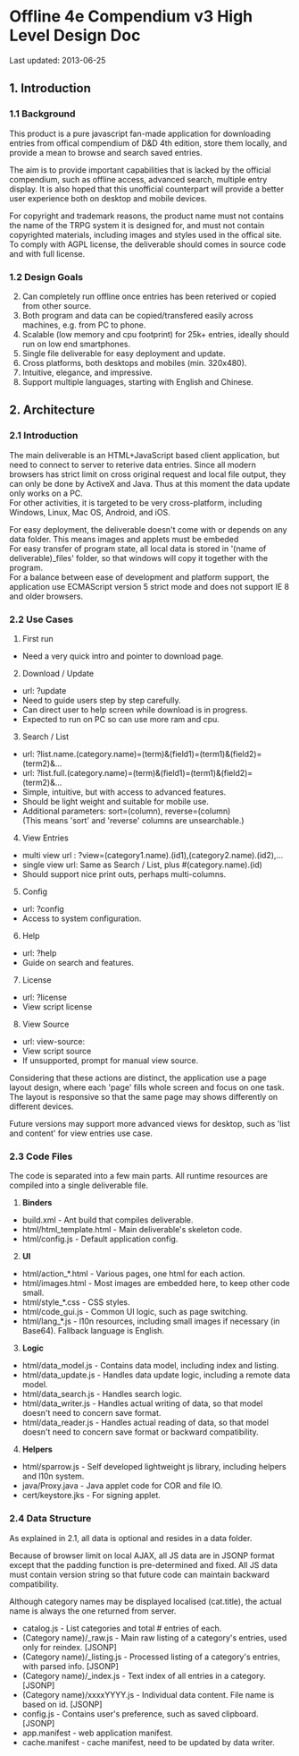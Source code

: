# Offline 4e Compendium v3 High Level Design Doc #

Last updated: 2013-06-25

## 1. Introduction ##
### 1.1 Background ###
This product is a pure javascript fan-made application for downloading entries from offical compendium of D&D 4th edition, store them locally, and provide a mean to browse and search saved entries.

The aim is to provide important capabilities that is lacked by the official compendium, such as offline access, advanced search, multiple entry display.  It is also hoped that this unofficial counterpart will provide a better user experience both on desktop and mobile devices.

For copyright and trademark reasons, the product name must not contains the name of the TRPG system it is designed for, and must not contain copyrighted materials, including images and styles used in the offical site.
To comply with AGPL license, the deliverable should comes in source code and with full license.

### 1.2 Design Goals ###
<!-- 1. Javascript based, assisted by ActiveX & Java for cross original request and file output. -->
2. Can completely run offline once entries has been reterived or copied from other source.
3. Both program and data can be copied/transfered easily across machines, e.g. from PC to phone.
4. Scalable (low memory and cpu footprint) for 25k+ entries, ideally should run on low end smartphones.
5. Single file deliverable for easy deployment and update.
6. Cross platforms, both desktops and mobiles (min. 320x480).
7. Intuitive, elegance, and impressive.
8. Support multiple languages, starting with English and Chinese.



## 2. Architecture ##
### 2.1 Introduction ###

The main deliverable is an HTML+JavaScript based client application, but need to connect to server to reterive data entries.
Since all modern browsers has strict limit on cross original request and local file output, they can only be done by ActiveX and Java.  Thus at this moment the data update only works on a PC. <br>
For other activities, it is targeted to be very cross-platform, including Windows, Linux, Mac OS, Android, and iOS.

For easy deployment, the deliverable doesn't come with or depends on any data folder. This means images and applets must be embeded <br>
For easy transfer of program state, all local data is stored in '(name of deliverable)_files' folder, so that windows will copy it together with the program. <br>
For a balance between ease of development and platform support, the application use ECMAScript version 5 strict mode and does not support IE 8 and older browsers.

### 2.2 Use Cases ###

1. First run
 * Need a very quick intro and pointer to download page.

2. Download / Update
 * url: ?update
 * Need to guide users step by step carefully.
 * Can direct user to help screen while download is in progress.
 * Expected to run on PC so can use more ram and cpu.

3. Search / List
 * url: ?list.name.(category.name)=(term)&(field1)=(term1)&(field2)=(term2)&...
 * url: ?list.full.(category.name)=(term)&(field1)=(term1)&(field2)=(term2)&...
 * Simple, intuitive, but with access to advanced features.
 * Should be light weight and suitable for mobile use.
 * Additional parameters: sort=(column), reverse=(column) <br> (This means 'sort' and 'reverse' columns are unsearchable.)

4. View Entries
 * multi view url : ?view=(category1.name).(id1),(category2.name).(id2),...
 * single view url: Same as Search / List, plus #(category.name).(id)
 * Should support nice print outs, perhaps multi-columns.

5. Config
 * url: ?config
 * Access to system configuration.

6. Help
 * url: ?help
 * Guide on search and features.

7. License
 * url: ?license
 * View script license

8. View Source
 * url: view-source:
 * View script source
 * If unsupported, prompt for manual view source.

Considering that these actions are distinct, the application use a page layout design, where each 'page' fills whole screen and focus on one task.
The layout is responsive so that the same page may shows differently on different devices.

Future versions may support more advanced views for desktop, such as 'list and content' for view entries use case.

### 2.3 Code Files ###

The code is separated into a few main parts.  All runtime resources are compiled into a single deliverable file.

1. **Binders**
 * build.xml - Ant build that compiles deliverable.
 * html/html_template.html - Main deliverable's skeleton code.
 * html/config.js - Default application config.

2. **UI**
 * html/action_*.html - Various pages, one html for each action.
 * html/images.html - Most images are embedded here, to keep other code small.
 * html/style_*.css - CSS styles.
 * html/code_gui.js - Common UI logic, such as page switching.
 * html/lang_*.js - l10n resources, including small images if necessary (in Base64). Fallback language is English.

3. **Logic**
 * html/data_model.js - Contains data model, including index and listing.
 * html/data_update.js - Handles data update logic, including a remote data model.
 * html/data_search.js - Handles search logic.
 * html/data_writer.js - Handles actual writing of data, so that model doesn't need to concern save format.
 * html/data_reader.js - Handles actual reading of data, so that model doesn't need to concern save format or backward compatibility.

4. **Helpers**
 * html/sparrow.js - Self developed lightweight js library, including helpers and l10n system.
 * java/Proxy.java - Java applet code for COR and file IO.
 * cert/keystore.jks - For signing applet.

### 2.4 Data Structure ###

As explained in 2.1, all data is optional and resides in a data folder.

Because of browser limit on local AJAX, all JS data are in JSONP format except that the padding function is pre-determined and fixed.
All JS data must contain version string so that future code can maintain backward compatibility.

Although category names may be displayed localised (cat.title), the actual name is always the one returned from server.

* catalog.js - List categories and total # entries of each.
* (Category name)/_raw.js - Main raw listing of a category's entries, used only for reindex. [JSONP]
* (Category name)/_listing.js - Processed listing of a category's entries, with parsed info. [JSONP]
* (Category name)/_index.js - Text index of all entries in a category. [JSONP]
* (Category name)/xxxxYYYY.js - Individual data content. File name is based on id. [JSONP]
* config.js - Contains user's preference, such as saved clipboard. [JSONP]
* app.manifest - web application manifest.
* cache.manifest - cache manifest, need to be updated by data writer.